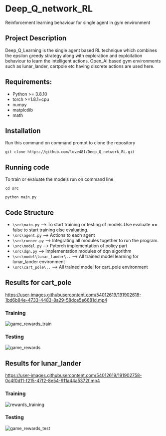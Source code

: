 # Deep_Q_network_RL
Reinforcement learning behaviour for single agent in gym environment

## Project Description
Deep_Q_Learning is the single agent based RL technique which combines the epsilon greedy strategy along with exploration and exploitation behaviour to learn the intelligent actions.
Open_AI based gym environments such as lunar_lander, cartpole etc having discrete actions are used here.


## Requirements:
* Python >= 3.8.10
* torch >=1.8.1+cpu
* numpy
* matplotlib
* math

## Installation
Run this command on command prompt to clone the repository


`git clone https://github.com/love481/Deep_Q_network_RL.git`

## Running code
To train or evaluate the models run on command line

`cd src`

`python main.py`

## Code Structure
* `\src\main.py` --> To start training or testing of models.Use evaluate == false to start training else evaluating.
* `\src\agent.py` --> Actions to each agent
* `\src\runner.py` --> Integrating all modules together to run the program.
* `\src\model.py` --> Pytorch implementation of policy part
* `\src\dqn.py` --> Implementation modules of dqn algorithm
* `\src\model\lunar_lander\..` --> All trained model learning for lunar_lander environment
* `\src\cart_pole\..` --> All trained model for cart_pole environment


## Results for cart_pole
https://user-images.githubusercontent.com/54012619/191902618-1bd6b84e-4733-4483-8a29-58dce5e6681d.mp4
### Training
![game_rewards_train](https://user-images.githubusercontent.com/54012619/191900257-d1273e0d-8078-4711-b988-d92e703c6fa9.png)

### Testing
![game_rewards](https://user-images.githubusercontent.com/54012619/191900263-88693d78-2941-4c3e-88cc-188d6b486c79.png)


## Results for lunar_lander
https://user-images.githubusercontent.com/54012619/191902758-0c4f0d11-f215-47f2-8e54-911a44a5372f.mp4
### Training
![rewards_training](https://user-images.githubusercontent.com/54012619/191902876-7158c091-5090-4a71-bbbb-2350a449336f.png)
### Testing
![game_rewards_test](https://user-images.githubusercontent.com/54012619/191902887-ec27fb7c-5d7c-420b-8643-848c1f3d5c92.png)
